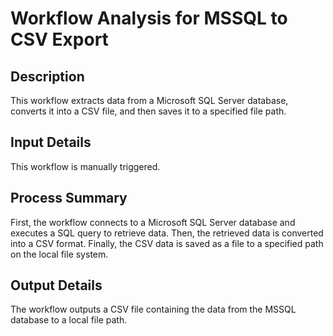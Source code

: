# Workflow Analysis for MSSQL to CSV Export

## Description
This workflow extracts data from a Microsoft SQL Server database, converts it into a CSV file, and then saves it to a specified file path.

## Input Details
This workflow is manually triggered.

## Process Summary
First, the workflow connects to a Microsoft SQL Server database and executes a SQL query to retrieve data. Then, the retrieved data is converted into a CSV format. Finally, the CSV data is saved as a file to a specified path on the local file system.

## Output Details
The workflow outputs a CSV file containing the data from the MSSQL database to a local file path.
